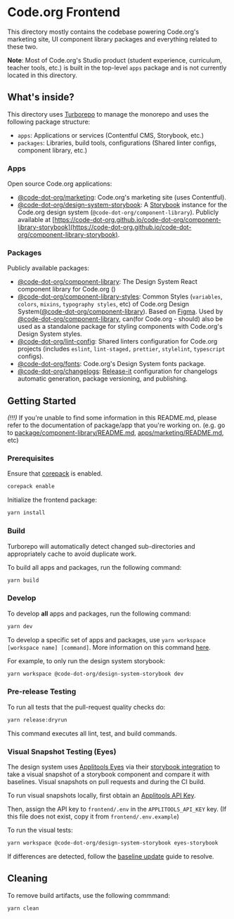 # Code.org Frontend

This directory mostly contains the codebase powering Code.org's marketing site, UI component library packages and
everything related to these two.

**Note**: Most of Code.org's Studio product (student experience, curriculum, teacher tools, etc.) is built in the
top-level `apps` package and is not currently located in this directory.

## What's inside?

This directory uses [Turborepo](https://turbo.build/) to manage the monorepo and uses the following package structure:

- `apps`: Applications or services (Contentful CMS, Storybook, etc.)
- `packages`: Libraries, build tools, configurations (Shared linter configs, component library, etc.)

### Apps
 Open source Code.org applications:

- [@code-dot-org/marketing](apps/marketing): Code.org's marketing site (uses Contentful).
- [@code-dot-org/design-system-storybook](apps/design-system-storybook): A [Storybook](https://storybook.js.org/)
instance for the Code.org design system (`@code-dot-org/component-library`). Publicly available at
[https://code-dot-org.github.io/code-dot-org/component-library-storybook](https://code-dot-org.github.io/code-dot-org/component-library-storybook).

### Packages
 Publicly available packages:

- [@code-dot-org/component-library](packages/component-library): The Design System React component library for Code.org ()
- [@code-dot-org/component-library-styles](packages/component-library-styles): Common Styles
(`variables`, `colors`, `mixins`, `typography styles`, etc) of Code.org 
Design System([@code-dot-org/component-library](packages/component-library)). Based on [Figma](https://www.figma.com/design/NIVcvUgU3WmXpAmp9U2vVy/DSCO-Variables?node-id=2925-33951&m=dev).
Used by [@code-dot-org/component-library](packages/component-library), can(for Code.org - should) also be used as a standalone package
for styling components with Code.org's Design System styles.
- [@code-dot-org/lint-config](packages/lint-config): Shared linters configuration for Code.org projects 
(includes `eslint`, `lint-staged,` `prettier`, `stylelint`, `typescript` configs).
- [@code-dot-org/fonts](packages/fonts): Code.org's Design System fonts package.
- [@code-dot-org/changelogs](packages/changelogs): [Release-it](https://github.com/release-it/release-it)
configuration for changelogs automatic generation, package versioning, and publishing.

## Getting Started

*(!!!)* If you're unable to find some information in this README.md, please refer to the documentation of package/app 
that you're working on. (e.g. go to [package/component-library/README.md](packages/component-library/README.md),
[apps/marketing/README.md](apps/marketing/README.md), etc)

### Prerequisites
Ensure that [corepack](https://nodejs.org/api/corepack.html) is enabled.

```bash
corepack enable
```

Initialize the frontend package:

```bash
yarn install
```

### Build

Turborepo will automatically detect changed sub-directories and appropriately cache to avoid duplicate work.

To build all apps and packages, run the following command:

```bash
yarn build
```

### Develop

To develop **all** apps and packages, run the following command:

```bash
yarn dev
```

To develop a specific set of apps and packages, use `yarn workspace [workspace name] [command]`.
More information on this command [here](https://yarnpkg.com/cli/workspace).

For example, to only run the design system storybook:

```bash
yarn workspace @code-dot-org/design-system-storybook dev
```

### Pre-release Testing

To run all tests that the pull-request quality checks do:

```bash
yarn release:dryrun
```

This command executes all lint, test, and build commands.

### Visual Snapshot Testing (Eyes)

The design system uses [Applitools Eyes](https://applitools.com/platform/eyes/) via their [storybook integration](https://applitools.com/tutorials/sdks/storybook) to take a visual snapshot of
a storybook component and
compare it with baselines. Visual snapshots on pull requests and during the CI build.

To run visual snapshots locally, first obtain an [Applitools API Key](https://applitools.com/docs/topics/overview/obtain-api-key.html).

Then, assign the API key to `frontend/.env` in the `APPLITOOLS_API_KEY` key. (If this file does not exist,
copy it from `frontend/.env.example`)

To run the visual tests:

```bash
yarn workspace @code-dot-org/design-system-storybook eyes-storybook
```

If differences are detected, follow the [baseline update](https://applitools.com/docs/topics/overview/overview-reviewing-test-results.html) guide to resolve.

## Cleaning

To remove build artifacts, use the following commmand:

```bash
yarn clean
```
